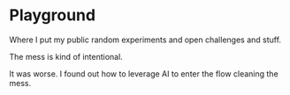 # Playground

Where I put my public random experiments and open challenges and stuff.

The mess is kind of intentional.

It was worse. I found out how to leverage AI to enter the flow cleaning the mess.

